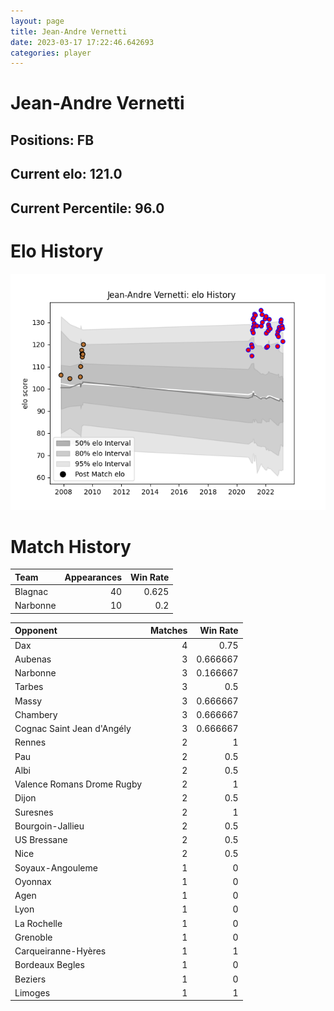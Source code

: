 ```yaml
---  
layout: page  
title: Jean-Andre Vernetti  
date: 2023-03-17 17:22:46.642693  
categories: player  
---
```

# Jean-Andre Vernetti

## Positions: FB

## Current elo: 121.0

## Current Percentile: 96.0

# Elo History


![elo history](history_Jean-AndreVernetti.png)
# Match History


| Team     |   Appearances |   Win Rate |
|:---------|--------------:|-----------:|
| Blagnac  |            40 |      0.625 |
| Narbonne |            10 |      0.2   |

| Opponent                   |   Matches |   Win Rate |
|:---------------------------|----------:|-----------:|
| Dax                        |         4 |   0.75     |
| Aubenas                    |         3 |   0.666667 |
| Narbonne                   |         3 |   0.166667 |
| Tarbes                     |         3 |   0.5      |
| Massy                      |         3 |   0.666667 |
| Chambery                   |         3 |   0.666667 |
| Cognac Saint Jean d'Angély |         3 |   0.666667 |
| Rennes                     |         2 |   1        |
| Pau                        |         2 |   0.5      |
| Albi                       |         2 |   0.5      |
| Valence Romans Drome Rugby |         2 |   1        |
| Dijon                      |         2 |   0.5      |
| Suresnes                   |         2 |   1        |
| Bourgoin-Jallieu           |         2 |   0.5      |
| US Bressane                |         2 |   0.5      |
| Nice                       |         2 |   0.5      |
| Soyaux-Angouleme           |         1 |   0        |
| Oyonnax                    |         1 |   0        |
| Agen                       |         1 |   0        |
| Lyon                       |         1 |   0        |
| La Rochelle                |         1 |   0        |
| Grenoble                   |         1 |   0        |
| Carqueiranne-Hyères        |         1 |   1        |
| Bordeaux Begles            |         1 |   0        |
| Beziers                    |         1 |   0        |
| Limoges                    |         1 |   1        |